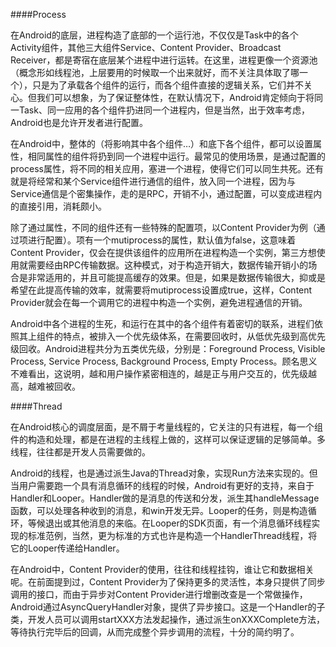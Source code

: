####Process

在Android的底层，进程构造了底部的一个运行池，不仅仅是Task中的各个Activity组件，其他三大组件Service、Content Provider、Broadcast Receiver，都是寄宿在底层某个进程中进行运转。在这里，进程更像一个资源池（概念形如线程池，上层要用的时候取一个出来就好，而不关注具体取了哪一个），只是为了承载各个组件的运行，而各个组件直接的逻辑关系，它们并不关心。但我们可以想象，为了保证整体性，在默认情况下，Android肯定倾向于将同一Task、同一应用的各个组件扔进同一个进程内，但是当然，出于效率考虑，Android也是允许开发者进行配置。

在Android中，整体的<application>（将影响其中各个组件…）和底下各个组件，都可以设置<process>属性，相同<process>属性的组件将扔到同一个进程中运行。最常见的使用场景，是通过配置<application>的process属性，将不同的相关应用，塞进一个进程，使得它们可以同生共死。还有就是将经常和某个Service组件进行通信的组件，放入同一个进程，因为与Service通信是个密集操作，走的是RPC，开销不小，通过配置，可以变成进程内的直接引用，消耗颇小。

除了通过<process>属性，不同的组件还有一些特殊的配置项，以Content Provider为例（通过<provider>项进行配置）。<provider>项有一个mutiprocess的属性，默认值为false，这意味着Content Provider，仅会在提供该组件的应用所在进程构造一个实例，第三方想使用就需要经由RPC传输数据。这种模式，对于构造开销大，数据传输开销小的场合是非常适用的，并且可能提高缓存的效果。但是，如果是数据传输很大，抑或是希望在此提高传输的效率，就需要将mutiprocess设置成true，这样，Content Provider就会在每一个调用它的进程中构造一个实例，避免进程通信的开销。

Android中各个进程的生死，和运行在其中的各个组件有着密切的联系，进程们依照其上组件的特点，被排入一个优先级体系，在需要回收时，从低优先级到高优先级回收。Android进程共分为五类优先级，分别是：Foreground Process, Visible Process, Service Process, Background Process, Empty Process。顾名思义不难看出，这说明，越和用户操作紧密相连的，越是正与用户交互的，优先级越高，越难被回收。

####Thread

在Android核心的调度层面，是不屑于考量线程的，它关注的只有进程，每一个组件的构造和处理，都是在进程的主线程上做的，这样可以保证逻辑的足够简单。多线程，往往都是开发人员需要做的。

Android的线程，也是通过派生Java的Thread对象，实现Run方法来实现的。但当用户需要跑一个具有消息循环的线程的时候，Android有更好的支持，来自于Handler和Looper。Handler做的是消息的传送和分发，派生其handleMessage函数，可以处理各种收到的消息，和win开发无异。Looper的任务，则是构造循环，等候退出或其他消息的来临。在Looper的SDK页面，有一个消息循环线程实现的标准范例，当然，更为标准的方式也许是构造一个HandlerThread线程，将它的Looper传递给Handler。

在Android中，Content Provider的使用，往往和线程挂钩，谁让它和数据相关呢。在前面提到过，Content Provider为了保持更多的灵活性，本身只提供了同步调用的接口，而由于异步对Content Provider进行增删改查是一个常做操作，Android通过AsyncQueryHandler对象，提供了异步接口。这是一个Handler的子类，开发人员可以调用startXXX方法发起操作，通过派生onXXXComplete方法，等待执行完毕后的回调，从而完成整个异步调用的流程，十分的简约明了。
